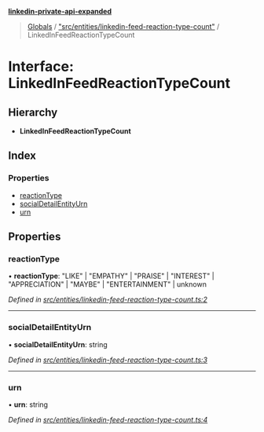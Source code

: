 **[linkedin-private-api-expanded](../README.md)**

> [Globals](../globals.md) / ["src/entities/linkedin-feed-reaction-type-count"](../modules/_src_entities_linkedin_feed_reaction_type_count_.md) / LinkedInFeedReactionTypeCount

# Interface: LinkedInFeedReactionTypeCount

## Hierarchy

* **LinkedInFeedReactionTypeCount**

## Index

### Properties

* [reactionType](_src_entities_linkedin_feed_reaction_type_count_.linkedinfeedreactiontypecount.md#reactiontype)
* [socialDetailEntityUrn](_src_entities_linkedin_feed_reaction_type_count_.linkedinfeedreactiontypecount.md#socialdetailentityurn)
* [urn](_src_entities_linkedin_feed_reaction_type_count_.linkedinfeedreactiontypecount.md#urn)

## Properties

### reactionType

•  **reactionType**: \"LIKE\" \| \"EMPATHY\" \| \"PRAISE\" \| \"INTEREST\" \| \"APPRECIATION\" \| \"MAYBE\" \| \"ENTERTAINMENT\" \| unknown

*Defined in [src/entities/linkedin-feed-reaction-type-count.ts:2](https://github.com/khanhtranngoccva/linkedin-private-api/blob/a63729e/src/entities/linkedin-feed-reaction-type-count.ts#L2)*

___

### socialDetailEntityUrn

•  **socialDetailEntityUrn**: string

*Defined in [src/entities/linkedin-feed-reaction-type-count.ts:3](https://github.com/khanhtranngoccva/linkedin-private-api/blob/a63729e/src/entities/linkedin-feed-reaction-type-count.ts#L3)*

___

### urn

•  **urn**: string

*Defined in [src/entities/linkedin-feed-reaction-type-count.ts:4](https://github.com/khanhtranngoccva/linkedin-private-api/blob/a63729e/src/entities/linkedin-feed-reaction-type-count.ts#L4)*

